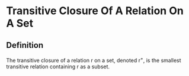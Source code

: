# Transitive Closure Of A Relation On A Set

## Definition

The transitive closure of a relation r on a set, denoted r<sup>+</sup>, is the smallest transitive relation containing r as a subset.